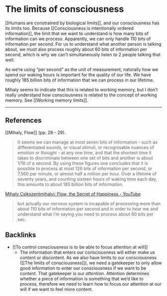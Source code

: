 # The limits of consciousness
[[Humans are constrained by biological limits]], and our consciousness has its limits too. Because [[Consciousness is intentionally ordered information]], the limit that we want to understand is how many bits of information can we process. Apparently, we can only handle 110 bits of information per second. For us to understand what another person is talking about, we must also process roughly about 60 bits of information per second, which is why we can’t simultaneously listen to 2 people talking that well.

As we’re using “per second” as the unit of measurement, naturally how we spend our waking hours is important for the quality of our life. We have roughly 185 billion bits of information that we can process in our lifetime.

Mihaly seems to indicate that this is related to working memory, but I don’t really understand how consciousness is related to the concept of working memory. See [[Working memory limits]].

- - -
## References
[[Mihaly, Flow]] (pp. 28 - 29).
> It seems we can manage at most seven bits of information - such as differentiated sounds, or visual stimuli, or recognisable nuances of emotion or thought - at any one time, and that the shortest time it takes to discriminate between one set of bits and another is about 1/18 of a second. By using these figures one concludes that it is possible to process at most 126 bits of information per second, or 7,560 per minute, or almost half a million per hour. Over a lifetime of seventy years, and counting sixteen hours of waking time each day, this amounts to about 185 billion bits of information.

[Mihaly Csikszentmihalyi: Flow, the Secret of Happiness - YouTube](https://www.youtube.com/watch?v=fajbN9dKNu8)
> but actually our nervous system is incapable of processing more than about 110 bits of information per second and in order to hear me and understand what I’m saying you need to process about 60 bits per sec.

## Backlinks
* [[To control consciousness is to be able to focus attention at will]]
	* The information that enters our consciousness will either make us content or discontent. As we also have limits to our consciousness ([[The limits of consciousness]]), we need a gatekeeper to only allow good information to enter our consciousness if we want to be content. That gatekeeper is our *attention*. Attention determines whether a piece of information is something that we’d like to process, therefore we need to learn how to focus our attention at our will if we want to feel more content.

<!-- #evergreen #consciousness -->

<!-- {BearID:EB99BD1B-B1CB-4819-B16A-19929EB578D1-805-00000C40BBA8AB7F} -->
